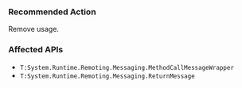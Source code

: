 ### Recommended Action
Remove usage.

### Affected APIs
* `T:System.Runtime.Remoting.Messaging.MethodCallMessageWrapper`
* `T:System.Runtime.Remoting.Messaging.ReturnMessage`
